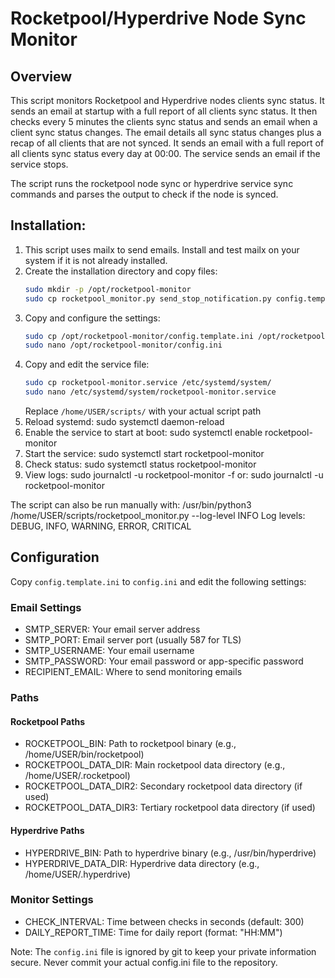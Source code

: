 # Rocketpool/Hyperdrive Node Sync Monitor
## Overview
This script monitors Rocketpool and Hyperdrive nodes clients sync status.
It sends an email at startup with a full report of all clients sync status.
It then checks every 5 minutes the clients sync status and sends an email when a client sync status changes. The email details all sync status changes plus a recap of all clients that are not synced.
It sends an email with a full report of all clients sync status every day at 00:00.
The service sends an email if the service stops.

The script runs the rocketpool node sync or hyperdrive service sync commands and parses the output to check if the node is synced.

## Installation:
1. This script uses mailx to send emails. Install and test mailx on your system if it is not already installed.
2. Create the installation directory and copy files:
   ```bash
   sudo mkdir -p /opt/rocketpool-monitor
   sudo cp rocketpool_monitor.py send_stop_notification.py config.template.ini /opt/rocketpool-monitor/
   ```
3. Copy and configure the settings:
   ```bash
   sudo cp /opt/rocketpool-monitor/config.template.ini /opt/rocketpool-monitor/config.ini
   sudo nano /opt/rocketpool-monitor/config.ini
   ```
4. Copy and edit the service file:
   ```bash
   sudo cp rocketpool-monitor.service /etc/systemd/system/
   sudo nano /etc/systemd/system/rocketpool-monitor.service
   ```
   Replace `/home/USER/scripts/` with your actual script path
5. Reload systemd: sudo systemctl daemon-reload
6. Enable the service to start at boot: sudo systemctl enable rocketpool-monitor
7. Start the service: sudo systemctl start rocketpool-monitor
8. Check status: sudo systemctl status rocketpool-monitor
9. View logs: sudo journalctl -u rocketpool-monitor -f or: sudo journalctl -u rocketpool-monitor

The script can also be run manually with:
/usr/bin/python3 /home/USER/scripts/rocketpool_monitor.py --log-level INFO
Log levels: DEBUG, INFO, WARNING, ERROR, CRITICAL

## Configuration
Copy `config.template.ini` to `config.ini` and edit the following settings:

### Email Settings
- SMTP_SERVER: Your email server address
- SMTP_PORT: Email server port (usually 587 for TLS)
- SMTP_USERNAME: Your email username
- SMTP_PASSWORD: Your email password or app-specific password
- RECIPIENT_EMAIL: Where to send monitoring emails

### Paths
#### Rocketpool Paths
- ROCKETPOOL_BIN: Path to rocketpool binary (e.g., /home/USER/bin/rocketpool)
- ROCKETPOOL_DATA_DIR: Main rocketpool data directory (e.g., /home/USER/.rocketpool)
- ROCKETPOOL_DATA_DIR2: Secondary rocketpool data directory (if used)
- ROCKETPOOL_DATA_DIR3: Tertiary rocketpool data directory (if used)

#### Hyperdrive Paths
- HYPERDRIVE_BIN: Path to hyperdrive binary (e.g., /usr/bin/hyperdrive)
- HYPERDRIVE_DATA_DIR: Hyperdrive data directory (e.g., /home/USER/.hyperdrive)

### Monitor Settings
- CHECK_INTERVAL: Time between checks in seconds (default: 300)
- DAILY_REPORT_TIME: Time for daily report (format: "HH:MM")

Note: The `config.ini` file is ignored by git to keep your private information secure. Never commit your actual config.ini file to the repository.


